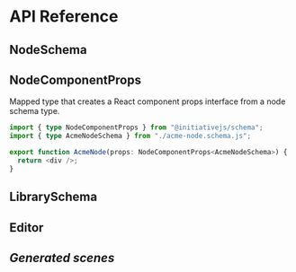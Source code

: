 # API Reference

## NodeSchema

## NodeComponentProps

Mapped type that creates a React component props interface from a node schema type.

```ts
import { type NodeComponentProps } from "@initiativejs/schema";
import { type AcmeNodeSchema } from "./acme-node.schema.js";

export function AcmeNode(props: NodeComponentProps<AcmeNodeSchema>) {
  return <div />;
}
```

## LibrarySchema

## Editor

## _Generated scenes_
